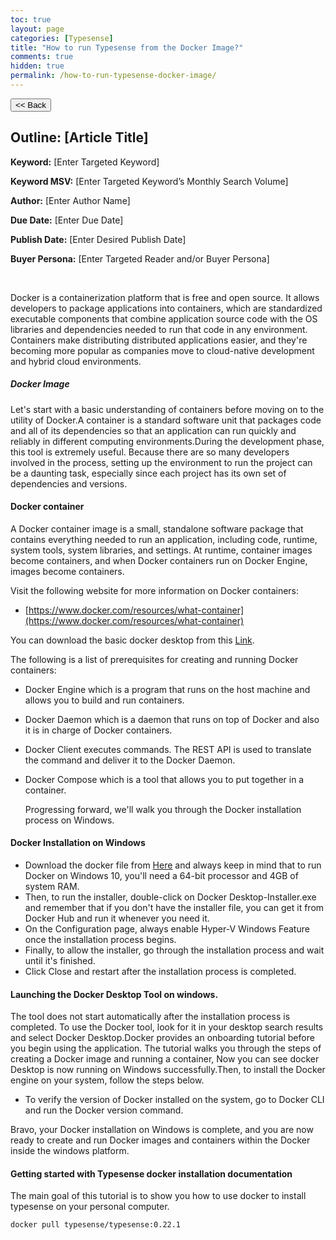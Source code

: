 ```yaml
---
toc: true
layout: page
categories: [Typesense]
title: "How to run Typesense from the Docker Image?"
comments: true
hidden: true
permalink: /how-to-run-typesense-docker-image/
---
```


<button class="back-button" onclick="window.history.back()"><< Back</button>

## Outline: [Article Title]

**Keyword:** [Enter Targeted Keyword]

**Keyword MSV:** [Enter Targeted Keyword’s Monthly Search Volume]

**Author:** [Enter Author Name]

**Due Date:** [Enter Due Date]

**Publish Date:** [Enter Desired Publish Date]

**Buyer Persona:** [Enter Targeted Reader and/or Buyer Persona]

<br>

Docker is a containerization platform that is free and open source. It allows developers to package applications into containers, which are standardized executable components that combine application source code with the OS libraries and dependencies needed to run that code in any environment. Containers make distributing distributed applications easier, and they're becoming more popular as companies move to cloud-native development and hybrid cloud environments.

##### Docker Image

Let's start with a basic understanding of containers before moving on to the utility of Docker.A container is a standard software unit that packages code and all of its dependencies so that an application can run quickly and reliably in different computing environments.During the development phase, this tool is extremely useful. Because there are so many developers involved in the process, setting up the environment to run the project can be a daunting task, especially since each project has its own set of dependencies and versions.

#### Docker container

A Docker container image is a small, standalone software package that contains everything needed to run an application, including code, runtime, system tools, system libraries, and settings. At runtime, container images become containers, and when Docker containers run on Docker Engine, images become containers.

Visit the following website for more information on Docker containers:

- [https://www.docker.com/resources/what-container](https://www.docker.com/resources/what-container)

You can download the basic docker desktop from this [Link](https://www.docker.com/products/docker-desktop).

The following is a list of prerequisites for creating and running Docker containers:

- Docker Engine which is a program that runs on the host machine and allows you to build and run containers.
- Docker Daemon which is a daemon that runs on top of Docker and also it is in charge of Docker containers.
- Docker Client executes commands. The REST API is used to translate the command and deliver it to the Docker Daemon.
- Docker Compose which is a tool that allows you to put together in a container.

  Progressing forward, we'll walk you through the Docker installation process on Windows.

#### Docker Installation on Windows

- Download the docker file from [Here](https://docs.docker.com/docker-for-windows/install/) and always keep in mind that to run Docker on Windows 10, you'll need a 64-bit processor and 4GB of system RAM.
- Then, to run the installer, double-click on Docker Desktop-Installer.exe and remember that if you don't have the installer file, you can get it from Docker Hub and run it whenever you need it.
- On the Configuration page, always enable Hyper-V Windows Feature once the installation process begins.
- Finally, to allow the installer, go through the installation process and wait until it's finished.
- Click Close and restart after the installation process is completed.

#### Launching the Docker Desktop Tool on windows.

The tool does not start automatically after the installation process is completed. To use the Docker tool, look for it in your desktop search results and select Docker Desktop.Docker provides an onboarding tutorial before you begin using the application. The tutorial walks you through the steps of creating a Docker image and running a container, Now you can see docker Desktop is now running on Windows successfully.Then, to install the Docker engine on your system, follow the steps below.

- To verify the version of Docker installed on the system, go to Docker CLI and run the Docker version command.

Bravo, your Docker installation on Windows is complete, and you are now ready to create and run Docker images and containers within the Docker inside the windows platform.

#### Getting started with Typesense docker installation documentation

The main goal of this tutorial is to show you how to use docker to install typesense on your personal computer.

```bash
docker pull typesense/typesense:0.22.1
```
